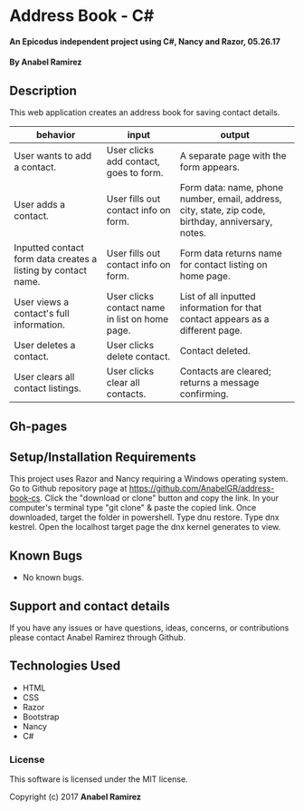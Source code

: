 # Address Book - C#

#### An Epicodus independent project using C#, Nancy and Razor, 05.26.17

#### **By Anabel Ramirez**

## Description

This web application creates an address book for saving contact details.

|  behavior | input  | output  |
|---|---|---|
| User wants to add a contact.  | User clicks add contact, goes to form.  |  A separate page with the form appears. |
| User adds a contact. | User fills out contact info on form. | Form data: name, phone number, email, address, city, state, zip code, birthday, anniversary, notes. |
| Inputted contact form data creates a listing by contact name. | User fills out contact info on form. | Form data returns name for contact listing on home page. |
| User views a contact's full information. | User clicks contact name in list on home page.  |  List of all inputted information for that contact appears as a different page. |
| User deletes a contact. | User clicks delete contact. | Contact deleted. |
| User clears all contact listings. | User clicks clear all contacts. | Contacts are cleared; returns a message confirming. |



## Gh-pages

## Setup/Installation Requirements

This project uses Razor and Nancy requiring a Windows operating system.
Go to Github repository page at https://github.com/AnabelGR/address-book-cs.
Click the "download or clone" button and copy the link.
In your computer's terminal type "git clone" & paste the copied link.
Once downloaded, target the folder in powershell.
Type dnu restore.
Type dnx kestrel.
Open the localhost target page the dnx kernel generates to view.

## Known Bugs

* No known bugs.


## Support and contact details

If you have any issues or have questions, ideas, concerns, or contributions please contact Anabel Ramirez through Github.

## Technologies Used

* HTML
* CSS
* Razor
* Bootstrap
* Nancy
* C#

### License
This software is licensed under the MIT license.

Copyright (c) 2017 **Anabel Ramirez**
